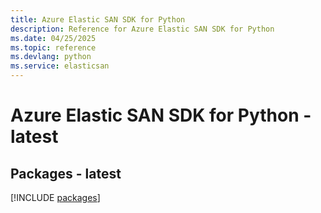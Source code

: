 ```yaml
---
title: Azure Elastic SAN SDK for Python
description: Reference for Azure Elastic SAN SDK for Python
ms.date: 04/25/2025
ms.topic: reference
ms.devlang: python
ms.service: elasticsan
---
```

# Azure Elastic SAN SDK for Python - latest
## Packages - latest
[!INCLUDE [packages](elastic-san-index.md)]